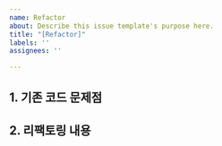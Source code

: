 ```yaml
---
name: Refactor
about: Describe this issue template's purpose here.
title: "[Refactor]"
labels: ''
assignees: ''

---
```


## 1. 기존 코드 문제점
## 2. 리팩토링 내용
